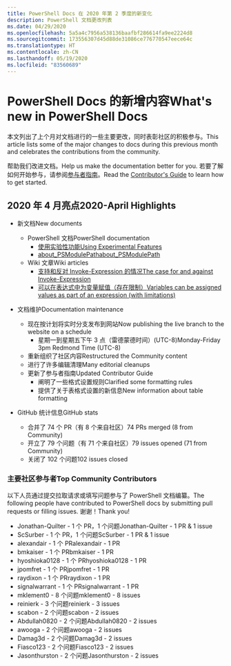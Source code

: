 ```yaml
---
title: PowerShell Docs 在 2020 年第 2 季度的新变化
description: PowerShell 文档更改列表
ms.date: 04/29/2020
ms.openlocfilehash: 5a5a4c7956a538136baafbf286614fa9ee2224d8
ms.sourcegitcommit: 173556307d45d88de31086ce776770547eece64c
ms.translationtype: HT
ms.contentlocale: zh-CN
ms.lasthandoff: 05/19/2020
ms.locfileid: "83560689"
---
```

# <a name="whats-new-in-powershell-docs"></a><span data-ttu-id="68d70-103">PowerShell Docs 的新增内容</span><span class="sxs-lookup"><span data-stu-id="68d70-103">What's new in PowerShell Docs</span></span>

<span data-ttu-id="68d70-104">本文列出了上个月对文档进行的一些主要更改，同时表彰社区的积极参与。</span><span class="sxs-lookup"><span data-stu-id="68d70-104">This article lists some of the major changes to docs during this previous month and celebrates the contributions from the community.</span></span>

<span data-ttu-id="68d70-105">帮助我们改进文档。</span><span class="sxs-lookup"><span data-stu-id="68d70-105">Help us make the documentation better for you.</span></span> <span data-ttu-id="68d70-106">若要了解如何开始参与，请参阅[参与者指南][contrib]。</span><span class="sxs-lookup"><span data-stu-id="68d70-106">Read the [Contributor's Guide][contrib] to learn how to get started.</span></span>

## <a name="2020-april-highlights"></a><span data-ttu-id="68d70-107">2020 年 4 月亮点</span><span class="sxs-lookup"><span data-stu-id="68d70-107">2020-April Highlights</span></span>

- <span data-ttu-id="68d70-108">新文档</span><span class="sxs-lookup"><span data-stu-id="68d70-108">New documents</span></span>
  - <span data-ttu-id="68d70-109">PowerShell 文档</span><span class="sxs-lookup"><span data-stu-id="68d70-109">PowerShell documentation</span></span>
    - [<span data-ttu-id="68d70-110">使用实验性功能</span><span class="sxs-lookup"><span data-stu-id="68d70-110">Using Experimental Features</span></span>](/powershell/scripting/whats-new/experimental-features)
    - [<span data-ttu-id="68d70-111">about_PSModulePath</span><span class="sxs-lookup"><span data-stu-id="68d70-111">about_PSModulePath</span></span>](/powershell/module/microsoft.powershell.core/about/about_psmodulepath)
  - <span data-ttu-id="68d70-112">Wiki 文章</span><span class="sxs-lookup"><span data-stu-id="68d70-112">Wiki articles</span></span>
    - [<span data-ttu-id="68d70-113">支持和反对 Invoke-Expression 的情况</span><span class="sxs-lookup"><span data-stu-id="68d70-113">The case for and against Invoke-Expression</span></span>](https://github.com/MicrosoftDocs/PowerShell-Docs/wiki/The-case-for-and-against-Invoke-Expression)
    - <span data-ttu-id="68d70-114">[可以在表达式中为变量赋值（存在限制）](https://github.com/MicrosoftDocs/PowerShell-Docs/wiki/Variables-can-be-assigned-values-as-part-of-an-expression-(with-limitations))</span><span class="sxs-lookup"><span data-stu-id="68d70-114">[Variables can be assigned values as part of an expression (with limitations)](https://github.com/MicrosoftDocs/PowerShell-Docs/wiki/Variables-can-be-assigned-values-as-part-of-an-expression-(with-limitations))</span></span>

- <span data-ttu-id="68d70-115">文档维护</span><span class="sxs-lookup"><span data-stu-id="68d70-115">Documentation maintenance</span></span>
  - <span data-ttu-id="68d70-116">现在按计划将实时分支发布到网站</span><span class="sxs-lookup"><span data-stu-id="68d70-116">Now publishing the live branch to the website on a schedule</span></span>
    - <span data-ttu-id="68d70-117">星期一到星期五下午 3 点（雷德蒙德时间）(UTC-8)</span><span class="sxs-lookup"><span data-stu-id="68d70-117">Monday-Friday 3pm Redmond Time (UTC-8)</span></span>
  - <span data-ttu-id="68d70-118">重新组织了社区内容</span><span class="sxs-lookup"><span data-stu-id="68d70-118">Restructured the Community content</span></span>
  - <span data-ttu-id="68d70-119">进行了许多编辑清理</span><span class="sxs-lookup"><span data-stu-id="68d70-119">Many editorial cleanups</span></span>
  - <span data-ttu-id="68d70-120">更新了参与者指南</span><span class="sxs-lookup"><span data-stu-id="68d70-120">Updated Contributor Guide</span></span>
    - <span data-ttu-id="68d70-121">阐明了一些格式设置规则</span><span class="sxs-lookup"><span data-stu-id="68d70-121">Clarified some formatting rules</span></span>
    - <span data-ttu-id="68d70-122">提供了关于表格式设置的新信息</span><span class="sxs-lookup"><span data-stu-id="68d70-122">New information about table formatting</span></span>

- <span data-ttu-id="68d70-123">GitHub 统计信息</span><span class="sxs-lookup"><span data-stu-id="68d70-123">GitHub stats</span></span>
  - <span data-ttu-id="68d70-124">合并了 74 个 PR（有 8 个来自社区）</span><span class="sxs-lookup"><span data-stu-id="68d70-124">74 PRs merged (8 from Community)</span></span>
  - <span data-ttu-id="68d70-125">开立了 79 个问题（有 71 个来自社区）</span><span class="sxs-lookup"><span data-stu-id="68d70-125">79 issues opened (71 from Community)</span></span>
  - <span data-ttu-id="68d70-126">关闭了 102 个问题</span><span class="sxs-lookup"><span data-stu-id="68d70-126">102 issues closed</span></span>

### <a name="top-community-contributors"></a><span data-ttu-id="68d70-127">主要社区参与者</span><span class="sxs-lookup"><span data-stu-id="68d70-127">Top Community Contributors</span></span>

<span data-ttu-id="68d70-128">以下人员通过提交拉取请求或填写问题参与了 PowerShell 文档编纂。</span><span class="sxs-lookup"><span data-stu-id="68d70-128">The following people have contributed to PowerShell docs by submitting pull requests or filling issues.</span></span> <span data-ttu-id="68d70-129">谢谢！</span><span class="sxs-lookup"><span data-stu-id="68d70-129">Thank you!</span></span>

- <span data-ttu-id="68d70-130">Jonathan-Quilter - 1 个 PR，1 个问题</span><span class="sxs-lookup"><span data-stu-id="68d70-130">Jonathan-Quilter - 1 PR & 1 issue</span></span>
- <span data-ttu-id="68d70-131">ScSurber - 1 个 PR，1 个问题</span><span class="sxs-lookup"><span data-stu-id="68d70-131">ScSurber - 1 PR & 1 issue</span></span>
- <span data-ttu-id="68d70-132">alexandair - 1 个 PR</span><span class="sxs-lookup"><span data-stu-id="68d70-132">alexandair - 1 PR</span></span>
- <span data-ttu-id="68d70-133">bmkaiser - 1 个 PR</span><span class="sxs-lookup"><span data-stu-id="68d70-133">bmkaiser - 1 PR</span></span>
- <span data-ttu-id="68d70-134">hyoshioka0128 - 1 个 PR</span><span class="sxs-lookup"><span data-stu-id="68d70-134">hyoshioka0128 - 1 PR</span></span>
- <span data-ttu-id="68d70-135">jpomfret - 1 个 PR</span><span class="sxs-lookup"><span data-stu-id="68d70-135">jpomfret - 1 PR</span></span>
- <span data-ttu-id="68d70-136">raydixon - 1 个 PR</span><span class="sxs-lookup"><span data-stu-id="68d70-136">raydixon - 1 PR</span></span>
- <span data-ttu-id="68d70-137">signalwarrant - 1 个 PR</span><span class="sxs-lookup"><span data-stu-id="68d70-137">signalwarrant - 1 PR</span></span>
- <span data-ttu-id="68d70-138">mklement0 - 8 个问题</span><span class="sxs-lookup"><span data-stu-id="68d70-138">mklement0 - 8 issues</span></span>
- <span data-ttu-id="68d70-139">reinierk - 3 个问题</span><span class="sxs-lookup"><span data-stu-id="68d70-139">reinierk - 3 issues</span></span>
- <span data-ttu-id="68d70-140">scabon - 2 个问题</span><span class="sxs-lookup"><span data-stu-id="68d70-140">scabon - 2 issues</span></span>
- <span data-ttu-id="68d70-141">Abdullah0820 - 2 个问题</span><span class="sxs-lookup"><span data-stu-id="68d70-141">Abdullah0820 - 2 issues</span></span>
- <span data-ttu-id="68d70-142">awooga - 2 个问题</span><span class="sxs-lookup"><span data-stu-id="68d70-142">awooga - 2 issues</span></span>
- <span data-ttu-id="68d70-143">Damag3d - 2 个问题</span><span class="sxs-lookup"><span data-stu-id="68d70-143">Damag3d - 2 issues</span></span>
- <span data-ttu-id="68d70-144">Fiasco123 - 2 个问题</span><span class="sxs-lookup"><span data-stu-id="68d70-144">Fiasco123 - 2 issues</span></span>
- <span data-ttu-id="68d70-145">Jasonthurston - 2 个问题</span><span class="sxs-lookup"><span data-stu-id="68d70-145">Jasonthurston - 2 issues</span></span>

<!-- Link references -->
[contrib]: contributing/overview.md
